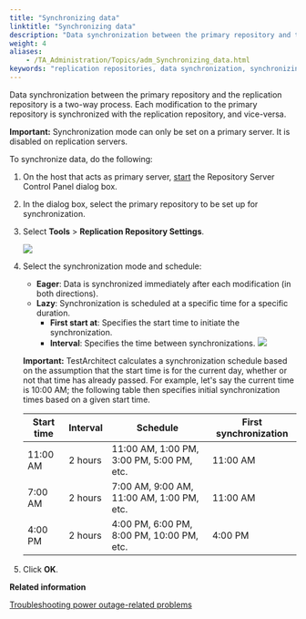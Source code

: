 ```yaml
--- 
title: "Synchronizing data"
linktitle: "Synchronizing data"
description: "Data synchronization between the primary repository and the replication repository is a two-way process. Each modification to the primary repository is synchronized with the replication repository, and vice-versa."
weight: 4
aliases: 
    - /TA_Administration/Topics/adm_Synchronizing_data.html
keywords: "replication repositories, data synchronization, synchronizing data (primary/replication repositories), data synchronization (primary/replication repositories)"
---
```


Data synchronization between the primary repository and the replication repository is a two-way process. Each modification to the primary repository is synchronized with the replication repository, and vice-versa.

**Important:** Synchronization mode can only be set on a primary server. It is disabled on replication servers.

To synchronize data, do the following:

1.  On the host that acts as primary server, [start](/TA_Administration/Topics/Repo_server_management_launching.html) the Repository Server Control Panel dialog box.

2.  In the dialog box, select the primary repository to be set up for synchronization.

3.  Select **Tools** \> **Replication Repository Settings**.

    ![](/images/TA_Administration/Images/admin_RS_dlg_replication_9.png)

4.  Select the synchronization mode and schedule:

    -   **Eager**: Data is synchronized immediately after each modification \(in both directions\).
    -   **Lazy**: Synchronization is scheduled at a specific time for a specific duration.
        -   **First start at**: Specifies the start time to initiate the synchronization.
        -   **Interval**: Specifies the time between synchronizations.
    ![](/images/TA_Administration/Images/admin_RS_dlg_replication_10.png)

    **Important:** TestArchitect calculates a synchronization schedule based on the assumption that the start time is for the current day, whether or not that time has already passed. For example, let's say the current time is 10:00 AM; the following table then specifies initial synchronization times based on a given start time.

    |Start time|Interval|Schedule|First synchronization|
    |----------|--------|--------|---------------------|
    |11:00 AM|2 hours|11:00 AM, 1:00 PM, 3:00 PM, 5:00 PM, etc.|11:00 AM|
    |7:00 AM|2 hours|7:00 AM, 9:00 AM, 11:00 AM, 1:00 PM, etc.|11:00 AM|
    |4:00 PM|2 hours|4:00 PM, 6:00 PM, 8:00 PM, 10:00 PM, etc.|4:00 PM|

5.  Click **OK**.




**Related information**  


[Troubleshooting power outage-related problems](/TA_Administration/Topics/adm_troubleshooting_power_blackout.html)

